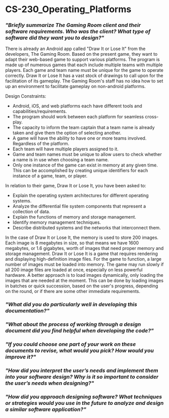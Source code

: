 # CS-230_Operating_Platforms

### _"Briefly summarize The Gaming Room client and their software requirements. Who was the client? What type of software did they want you to design?"_
There is already an Android app called "Draw It or Lose It" from the developers, The Gaming Room. Based on the present game, they want to adapt their web-based game to support various platforms. The program is made up of numerous games that each include multiple teams with multiple players. Each game and team name must be unique for the game to operate correctly. Draw It or Lose It has a vast stock of drawings to call upon for the facilitation of its gameplay. The Gaming Room's staff has no idea how to set up an environment to facilitate gameplay on non-android platforms.

Design Constraints:
*	Android, iOS, and web platforms each have different tools and capabilities/requirements.
*	The program should work between each platform for seamless cross-play.
*	The capacity to inform the team captain that a team name is already taken and give them the option of selecting another.
*	A game will have the ability to have one or more teams involved. Regardless of the platform.
*	Each team will have multiple players assigned to it.
*	Game and team names must be unique to allow users to check whether a name is in use when choosing a team name.
*	Only one instance of the game can exist in memory at any given time. This can be accomplished by creating unique identifiers for each instance of a game, team, or player.

In relation to their game, Draw It or Lose It, you have been asked to:

- Explain the operating system architectures for different operating systems.
- Analyze the differential file system components that represent a collection of data.
- Explain the functions of memory and storage management.
- Identify memory management techniques.
- Describe distributed systems and the networks that interconnect them.

In the case of Draw It or Lose It, the memory is used to store 200 images. Each image is 8 megabytes in size, so that means we have 1600 megabytes, or 1.6 gigabytes, worth of images that need proper memory and storage management. Draw It or Lose It is a game that requires rendering and displaying high-definition image files. For the game to function, a large number of images must be loaded into memory. The game may run slowly if all 200 image files are loaded at once, especially on less powerful hardware. A better approach is to load images dynamically, only loading the images that are needed at the moment. This can be done by loading images in batches or quick succession, based on the user's progress, depending on the round, or if there are some other immediate requirements. 

### _"What did you do particularly well in developing this documentation?"_


### _"What about the process of working through a design document did you find helpful when developing the code?"_


### _"If you could choose one part of your work on these documents to revise, what would you pick? How would you improve it?"_


### _"How did you interpret the user’s needs and implement them into your software design? Why is it so important to consider the user’s needs when designing?"_


### _"How did you approach designing software? What techniques or strategies would you use in the future to analyze and design a similar software application?"_

